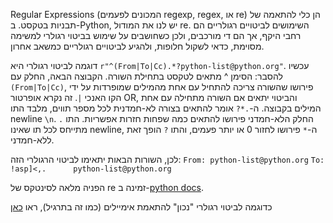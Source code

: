 Regular Expressions (המכונים לפעמים regexp, regex, או re) הן כלי להתאמה של תבניות בטקסט. ב-Python, יש לנו את המודול re. השימושים לביטויים רגולריים הם רחבי היקף, אך הם די מורכבים, ולכן כשחושבים על שימוש בביטוי רגולרי למשימה מסוימת, כדאי לשקול חלופות, ולהגיע לביטויים רגולריים כמשאב אחרון.

דוגמה לביטוי רגולרי היא `r"^(From|To|Cc).*?python-list@python.org"`. עכשיו להסבר:
הסימן ^ מתאים לטקסט בתחילת השורה. הקבוצה הבאה, החלק עם `(From|To|Cc)`, פירושו שהשורה צריכה להתחיל עם אחת מהמילים שמופרדות על ידי הקו האנכי `|`. זה נקרא אופרטור OR, והביטוי יתאים אם השורה מתחילה עם אחת המילים בקבוצה. ה-`.*?` אומר להתאים בצורה לא-חמדנית לכל מספר תווים, מלבד התו newline `\n`. החלק הלא-חמדני פירושו להתאים כמה שפחות חזרות אפשריות. התו `.` מתייחס לכל תו שאינו newline, ה-`*` פירושו לחזור 0 או יותר פעמים, והתו `?` הופך זאת ללא-חמדני.

לכן, השורות הבאות יתאימו לביטוי הרגולרי הזה:
`From: python-list@python.org`
`To: !asp]<,.      python-list@python.org`

הפניה מלאה לסינטקס של re זמינה ב-[python docs](http://docs.python.org/library/re.html#regular-expression-syntax "RE syntax").

כדוגמה לביטוי רגולרי "נכון" להתאמת אימיילים (כמו זה בתרגיל), ראו [כאן](http://www.ex-parrot.com/pdw/Mail-RFC822-Address.html)